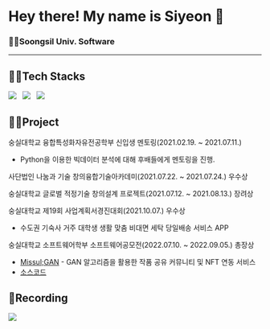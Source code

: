 # Hey there! My name is Siyeon 👋
### 👩‍🎓Soongsil Univ. Software
---
## 👩‍💻Tech Stacks
<p>
  <img src="https://img.shields.io/badge/Python-3670A0?style=for-the-social&logo=python&logoColor=ffdd54"> &nbsp
  <img src="https://img.shields.io/badge/Java-007396?style=for-the-social&logo=java&logoColor=white"> &nbsp
  <img src="https://img.shields.io/badge/SpringBoot-6DB33F?style=for-the-social&logo=Spring&logoColor=white"> &nbsp

</p>

## 👩‍🎓Project
숭실대학교 융합특성화자유전공학부 신입생 멘토링(2021.02.19. ~ 2021.07.11.)
- Python을 이용한 빅데이터 분석에 대해 후배들에게 멘토링을 진행.

사단법인 나눔과 기술 창의융합기술아카데미(2021.07.22. ~ 2021.07.24.) 우수상

숭실대학교 글로벌 적정기술 창의설계 프로젝트(2021.07.12. ~ 2021.08.13.) 장려상

숭실대학교 제19회 사업계획서경진대회(2021.10.07.) 우수상
- 수도권 기숙사 거주 대학생 생활 맞춤 비대면 세탁 당일배송 서비스 APP

숭실대학교 소프트웨어학부 소프트웨어공모전(2022.07.10. ~ 2022.09.05.) 총장상
- [Missul;GAN](https://github.com/MISSUL-GAN) - GAN 알고리즘을 활용한 작품 공유 커뮤니티 및 NFT 연동 서비스
- [소스코드](https://github.com/MISSUL-GAN/GAN_Back)

## 📃Recording
<a href="https://velog.io/@sians0209"><img src="https://img.shields.io/badge/velog-%20C997.svg?style=for-the-social&logo=velog&logoColor=white&link=https://velog.io/@sians0209"/></a>
